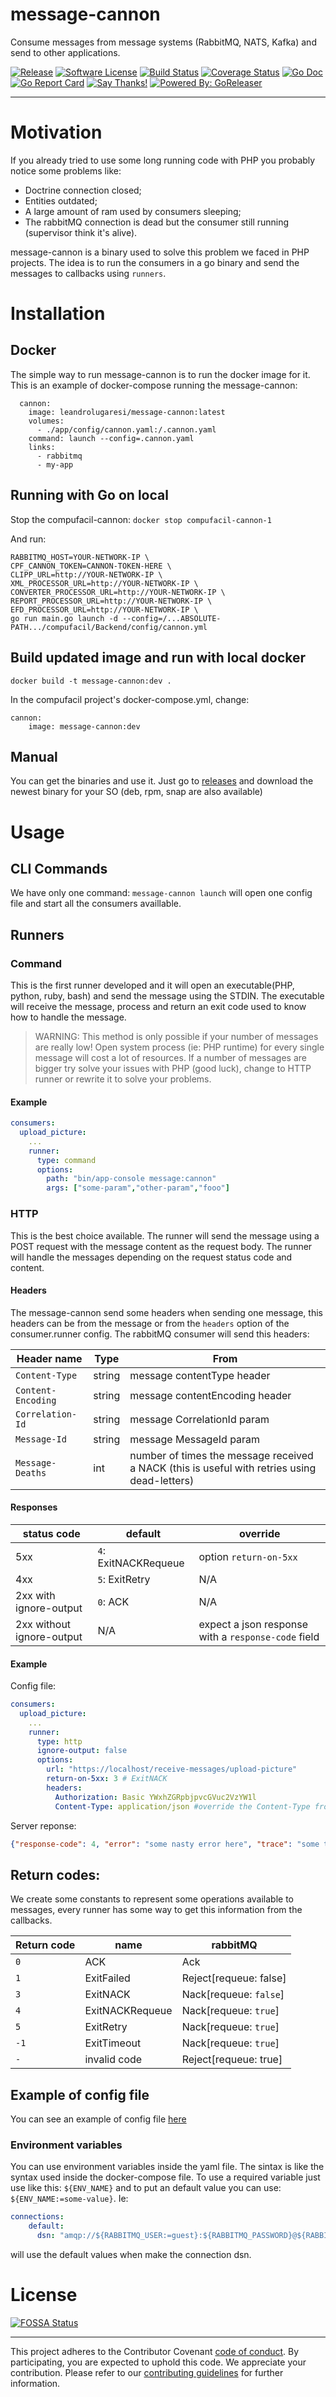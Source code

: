 # message-cannon
Consume messages from message systems (RabbitMQ, NATS, Kafka) and send to other applications.


[![Release](https://img.shields.io/github/release/leandro-lugaresi/message-cannon.svg?style=flat-square)](https://github.com/leandro-lugaresi/message-cannon/releases/latest)
[![Software License](https://img.shields.io/badge/license-MIT-brightgreen.svg?style=flat-square)](LICENSE.md)
[![Build Status](https://travis-ci.org/leandro-lugaresi/message-cannon.svg?branch=master&style=flat-square)](https://travis-ci.org/leandro-lugaresi/message-cannon)
[![Coverage Status](https://img.shields.io/codecov/c/github/leandro-lugaresi/message-cannon/master.svg?style=flat-square)](https://codecov.io/gh/leandro-lugaresi/message-cannon)
[![Go Doc](https://img.shields.io/badge/godoc-reference-blue.svg?style=flat-square)](http://godoc.org/github.com/leandro-lugaresi/message-cannon)
[![Go Report Card](https://goreportcard.com/badge/github.com/leandro-lugaresi/message-cannon?style=flat-square)](https://goreportcard.com/report/github.com/leandro-lugaresi/message-cannon)
[![Say Thanks!](https://img.shields.io/badge/Say%20Thanks-!-1EAEDB.svg)](https://saythanks.io/to/leandro-lugaresi)
[![Powered By: GoReleaser](https://img.shields.io/badge/powered%20by-goreleaser-green.svg?style=flat-square)](https://github.com/goreleaser)

---

# Motivation
If you already tried to use some long running code with PHP you probably notice some problems like:
- Doctrine connection closed;
- Entities outdated;
- A large amount of ram used by consumers sleeping;
- The rabbitMQ connection is dead but the consumer still running (supervisor think it's alive).

message-cannon is a binary used to solve this problem we faced in PHP projects.
The idea is to run the consumers in a go binary and send the messages to callbacks using `runners`.

# Installation

## Docker
The simple way to run message-cannon is to run the docker image for it. This is an example of docker-compose running the message-cannon:
```
  cannon:
    image: leandrolugaresi/message-cannon:latest
    volumes:
      - ./app/config/cannon.yaml:/.cannon.yaml
    command: launch --config=.cannon.yaml
    links:
      - rabbitmq
      - my-app
```

## Running with Go on local
Stop the compufacil-cannon:
`docker stop compufacil-cannon-1`

And run:
```
RABBITMQ_HOST=YOUR-NETWORK-IP \
CPF_CANNON_TOKEN=CANNON-TOKEN-HERE \
CLIPP_URL=http://YOUR-NETWORK-IP \
XML_PROCESSOR_URL=http://YOUR-NETWORK-IP \
CONVERTER_PROCESSOR_URL=http://YOUR-NETWORK-IP \
REPORT_PROCESSOR_URL=http://YOUR-NETWORK-IP \
EFD_PROCESSOR_URL=http://YOUR-NETWORK-IP \
go run main.go launch -d --config=/...ABSOLUTE-PATH.../compufacil/Backend/config/cannon.yml
```

## Build updated image and run with local docker
`docker build -t message-cannon:dev .`

In the compufacil project's docker-compose.yml, change:
```
cannon:
    image: message-cannon:dev
```

## Manual
You can get the binaries and use it. Just go to [releases](https://github.com/leandro-lugaresi/message-cannon/releases) and download the newest binary for your SO (deb, rpm, snap are also available)

# Usage

## CLI Commands

We have only one command: `message-cannon launch` will open one config file and start all the consumers availlable.

## Runners

### Command

This is the first runner developed and it will open an executable(PHP, python, ruby, bash) and send the message using the STDIN. The executable will receive the message, process and return an exit code used to know how to handle the message.

> WARNING: This method is only possible if your number of messages are really low! Open system process (ie: PHP runtime) for every single message will cost a lot of resources. If a number of messages are bigger try solve your issues with PHP (good luck), change to HTTP runner or rewrite it to solve your problems.

#### Example

```yml
consumers:
  upload_picture:
    ...
    runner:
      type: command
      options:
        path: "bin/app-console message:cannon"
        args: ["some-param","other-param","fooo"]
```

### HTTP

This is the best choice available. The runner will send the message using a POST request with the message content as the request body.
The runner will handle the messages depending on the request status code and content.

#### Headers
The message-cannon send some headers when sending one message, this headers can be from the message or from the `headers` option of the consumer.runner config.
The rabbitMQ consumer will send this headers:

Header name | Type | From
----------- | -----|-----
`Content-Type` | string | message contentType header
`Content-Encoding` | string | message contentEncoding header
`Correlation-Id` | string | message CorrelationId param
`Message-Id` | string | message MessageId param
`Message-Deaths` | int | number of times the message received a NACK (this is useful with retries using dead-letters)


#### Responses

status code | default | override
----------- | ------- | --------
5xx | `4`: ExitNACKRequeue | option `return-on-5xx`
4xx | `5`: ExitRetry | N/A
2xx with ignore-output  | `0`: ACK | N/A
2xx without ignore-output | N/A | expect a json response with a `response-code` field

#### Example

Config file:
```yml
consumers:
  upload_picture:
    ...
    runner:
      type: http
      ignore-output: false
      options:
        url: "https://localhost/receive-messages/upload-picture"
        return-on-5xx: 3 # ExitNACK
        headers:
          Authorization: Basic YWxhZGRpbjpvcGVuc2VzYW1l
          Content-Type: application/json #override the Content-Type from message
```

Server reponse:

```json
{"response-code": 4, "error": "some nasty error here", "trace": "some trace as string"}
```

## Return codes:

We create some constants to represent some operations available to messages, every runner has some way to get this information from the callbacks.

Return code | name | rabbitMQ
----------- | ------- | --------
`0`| ACK | Ack
`1`| ExitFailed | Reject[requeue: false]
`3`| ExitNACK | Nack[requeue: `false`]
`4`| ExitNACKRequeue | Nack[requeue: `true`]
`5`| ExitRetry | Nack[requeue: `true`]
`-1`| ExitTimeout | Nack[requeue: `true`]
`-`| invalid code | Reject[requeue: true]

## Example of config file

You can see an example of config file [here](cannon.yml.dist)

### Environment variables

You can use environment variables inside the yaml file. The sintax is like the syntax used inside the docker-compose file.
To use a required variable just use like this: `${ENV_NAME}` and to put an default value you can use: `${ENV_NAME:=some-value}`. Ie:
```yaml
connections:
    default:
      dsn: "amqp://${RABBITMQ_USER:=guest}:${RABBITMQ_PASSWORD}@${RABBITMQ_HOST:=rabbitmq}:${RABBITMQ_PORT:=5672}${RABBITMQ_VHOST:=/}"

```
 will use the default values when make the connection dsn.

# License
[![FOSSA Status](https://app.fossa.io/api/projects/git%2Bgithub.com%2Fleandro-lugaresi%2Fmessage-cannon.svg?type=large)](https://app.fossa.io/projects/git%2Bgithub.com%2Fleandro-lugaresi%2Fmessage-cannon?ref=badge_large)

---

This project adheres to the Contributor Covenant [code of conduct](CODE_OF_CONDUCT.md). By participating, you are expected to uphold this code.
We appreciate your contribution. Please refer to our [contributing guidelines](CONTRIBUTING.md) for further information.